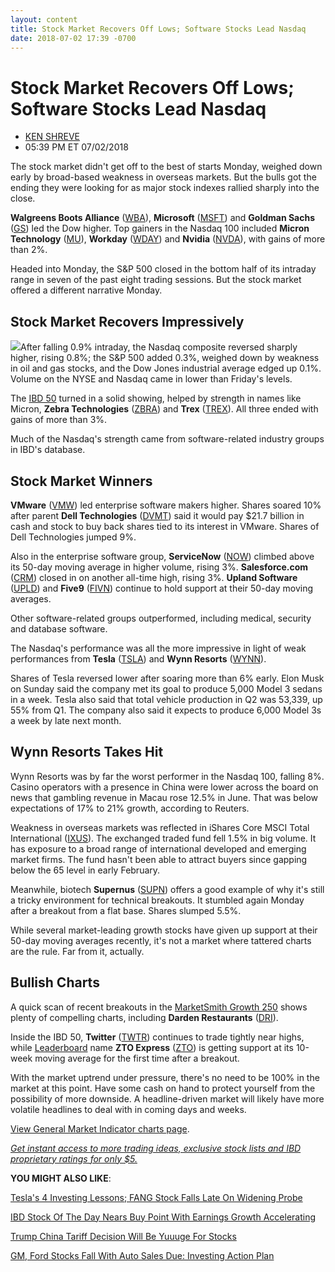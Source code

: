 ```yaml
---
layout: content
title: Stock Market Recovers Off Lows; Software Stocks Lead Nasdaq
date: 2018-07-02 17:39 -0700
---
```



Stock Market Recovers Off Lows; Software Stocks Lead Nasdaq
============================================================




* [KEN SHREVE](https://www.investors.com/author/shrevek/ "Posts by KEN SHREVE")
* 05:39 PM ET 07/02/2018




The stock market didn't get off to the best of starts Monday, weighed down early by broad-based weakness in overseas markets. But the bulls got the ending they were looking for as major stock indexes rallied sharply into the close.




**Walgreens Boots Alliance** ([WBA](https://research.investors.com/quote.aspx?symbol=WBA)), **Microsoft** ([MSFT](https://research.investors.com/quote.aspx?symbol=MSFT)) and **Goldman Sachs** ([GS](https://research.investors.com/quote.aspx?symbol=GS)) led the Dow higher. Top gainers in the Nasdaq 100 included **Micron Technology** ([MU](https://research.investors.com/quote.aspx?symbol=MU)), **Workday** ([WDAY](https://research.investors.com/quote.aspx?symbol=WDAY)) and **Nvidia** ([NVDA](https://research.investors.com/quote.aspx?symbol=NVDA)), with gains of more than 2%.


Headed into Monday, the S&P 500 closed in the bottom half of its intraday range in seven of the past eight trading sessions. But the stock market offered a different narrative Monday.


Stock Market Recovers Impressively
----------------------------------


![](https://www.investors.com/wp-content/uploads/2018/07/MP070218-268x300.jpg)After falling 0.9% intraday, the Nasdaq composite reversed sharply higher, rising 0.8%; the S&P 500 added 0.3%, weighed down by weakness in oil and gas stocks, and the Dow Jones industrial average edged up 0.1%. Volume on the NYSE and Nasdaq came in lower than Friday's levels.


The [IBD 50](https://research.investors.com/stock-lists/ibd-50/) turned in a solid showing, helped by strength in names like Micron, **Zebra Technologies** ([ZBRA](https://research.investors.com/quote.aspx?symbol=ZBRA)) and **Trex** ([TREX](https://research.investors.com/quote.aspx?symbol=TREX)). All three ended with gains of more than 3%.


Much of the Nasdaq's strength came from software-related industry groups in IBD's database.


Stock Market Winners
--------------------


**VMware** ([VMW](https://research.investors.com/quote.aspx?symbol=VMW)) led enterprise software makers higher. Shares soared 10% after parent **Dell Technologies** ([DVMT](https://research.investors.com/quote.aspx?symbol=DVMT)) said it would pay $21.7 billion in cash and stock to buy back shares tied to its interest in VMware. Shares of Dell Technologies jumped 9%.


Also in the enterprise software group, **ServiceNow** ([NOW](https://research.investors.com/quote.aspx?symbol=NOW)) climbed above its 50-day moving average in higher volume, rising 3%. **Salesforce.com** ([CRM](https://research.investors.com/quote.aspx?symbol=CRM)) closed in on another all-time high, rising 3%. **Upland Software** ([UPLD](https://research.investors.com/quote.aspx?symbol=UPLD)) and **Five9** ([FIVN](https://research.investors.com/quote.aspx?symbol=FIVN)) continue to hold support at their 50-day moving averages.


Other software-related groups outperformed, including medical, security and database software.


The Nasdaq's performance was all the more impressive in light of weak performances from **Tesla** ([TSLA](https://research.investors.com/quote.aspx?symbol=TSLA)) and **Wynn Resorts** ([WYNN](https://research.investors.com/quote.aspx?symbol=WYNN)).


Shares of Tesla reversed lower after soaring more than 6% early. Elon Musk on Sunday said the company met its goal to produce 5,000 Model 3 sedans in a week. Tesla also said that total vehicle production in Q2 was 53,339, up 55% from Q1. The company also said it expects to produce 6,000 Model 3s a week by late next month.


Wynn Resorts Takes Hit
----------------------


Wynn Resorts was by far the worst performer in the Nasdaq 100, falling 8%. Casino operators with a presence in China were lower across the board on news that gambling revenue in Macau rose 12.5% in June. That was below expectations of 17% to 21% growth, according to Reuters.


Weakness in overseas markets was reflected in iShares Core MSCI Total International ([IXUS](https://research.investors.com/quote.aspx?symbol=IXUS)). The exchanged traded fund fell 1.5% in big volume. It has exposure to a broad range of international developed and emerging market firms. The fund hasn't been able to attract buyers since gapping below the 65 level in early February.


Meanwhile, biotech **Supernus** ([SUPN](https://research.investors.com/quote.aspx?symbol=SUPN)) offers a good example of why it's still a tricky environment for technical breakouts. It stumbled again Monday after a breakout from a flat base. Shares slumped 5.5%.


While several market-leading growth stocks have given up support at their 50-day moving averages recently, it's not a market where tattered charts are the rule. Far from it, actually.


Bullish Charts
--------------


A quick scan of recent breakouts in the [MarketSmith Growth 250](https://www.marketsmith.com) shows plenty of compelling charts, including **Darden Restaurants** ([DRI](https://research.investors.com/quote.aspx?symbol=DRI)).


Inside the IBD 50, **Twitter** ([TWTR](https://research.investors.com/quote.aspx?symbol=TWTR)) continues to trade tightly near highs, while [Leaderboard](https://leaderboard.investors.com) name **ZTO Express** ([ZTO](https://research.investors.com/quote.aspx?symbol=ZTO)) is getting support at its 10-week moving average for the first time after a breakout.


With the market uptrend under pressure, there's no need to be 100% in the market at this point. Have some cash on hand to protect yourself from the possibility of more downside. A headline-driven market will likely have more volatile headlines to deal with in coming days and weeks.


[View General Market Indicator charts page](https://www.investors.com/wp-content/uploads/2018/07/IBD0207152543GMI.pdf).


[*Get instant access to more trading ideas, exclusive stock lists and IBD proprietary ratings for only $5.*](https://shop.investors.com/offer/splashresponsive.aspx?id=ibddigital-profit&src=A00433A&intcode=IntContentArticle)


**YOU MIGHT ALSO LIKE**:


[Tesla's 4 Investing Lessons; FANG Stock Falls Late On Widening Probe](https://www.investors.com/market-trend/stock-market-today/dow-jones-futures-tesla-stock-investing-lessons-facebook-huya-iqiyi/)


[IBD Stock Of The Day Nears Buy Point With Earnings Growth Accelerating](https://www.investors.com/news/stock-of-the-day-home-depot-stock-nears-buy-earnings-growth/)


[Trump China Tariff Decision Will Be Yuuuge For Stocks](https://www.investors.com/news/economy/trump-china-tariff-decision-stock-market-dow-jones/)


[GM, Ford Stocks Fall With Auto Sales Due: Investing Action Plan](https://www.investors.com/news/gm-ford-auto-stocks-trump-trade-war-auto-sales/)




